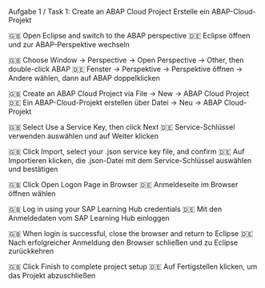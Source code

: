 Aufgabe 1 / Task 1: Create an ABAP Cloud Project
Erstelle ein ABAP-Cloud-Projekt

🇬🇧 Open Eclipse and switch to the ABAP perspective
🇩🇪 Eclipse öffnen und zur ABAP-Perspektive wechseln

🇬🇧 Choose Window → Perspective → Open Perspective → Other, then double-click ABAP
🇩🇪 Fenster → Perspektive → Perspektive öffnen → Andere wählen, dann auf ABAP doppelklicken

🇬🇧 Create an ABAP Cloud Project via File → New → ABAP Cloud Project
🇩🇪 Ein ABAP-Cloud-Projekt erstellen über Datei → Neu → ABAP Cloud-Projekt

🇬🇧 Select Use a Service Key, then click Next
🇩🇪 Service-Schlüssel verwenden auswählen und auf Weiter klicken

🇬🇧 Click Import, select your .json service key file, and confirm
🇩🇪 Auf Importieren klicken, die .json-Datei mit dem Service-Schlüssel auswählen und bestätigen

🇬🇧 Click Open Logon Page in Browser
🇩🇪 Anmeldeseite im Browser öffnen wählen

🇬🇧 Log in using your SAP Learning Hub credentials
🇩🇪 Mit den Anmeldedaten vom SAP Learning Hub einloggen

🇬🇧 When login is successful, close the browser and return to Eclipse
🇩🇪 Nach erfolgreicher Anmeldung den Browser schließen und zu Eclipse zurückkehren

🇬🇧 Click Finish to complete project setup
🇩🇪 Auf Fertigstellen klicken, um das Projekt abzuschließen